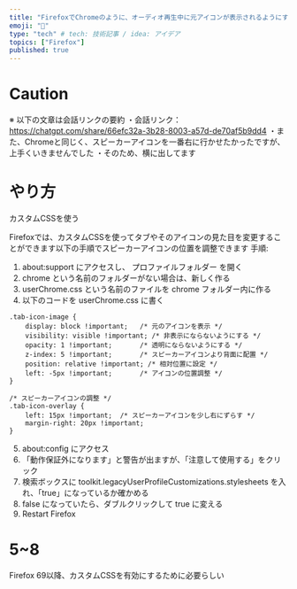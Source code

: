 ```yaml
---
title: "FirefoxでChromeのように、オーディオ再生中に元アイコンが表示されるようにする"
emoji: "🦊"
type: "tech" # tech: 技術記事 / idea: アイデア
topics: ["Firefox"]
published: true
---
```


# Caution
※ 以下の文章は会話リンクの要約
・会話リンク：https://chatgpt.com/share/66efc32a-3b28-8003-a57d-de70af5b9dd4
・また、Chromeと同じく、スピーカーアイコンを一番右に行かせたかったですが、上手くいきませんでした
・そのため、横に出してます

# やり方

カスタムCSSを使う

Firefoxでは、カスタムCSSを使ってタブやそのアイコンの見た目を変更することができます以下の手順でスピーカーアイコンの位置を調整できます
手順:

1. about:support にアクセスし、 プロファイルフォルダー を開く
1. chrome という名前のフォルダーがない場合は、新しく作る
1. userChrome.css という名前のファイルを chrome フォルダー内に作る
1. 以下のコードを userChrome.css に書く
```
.tab-icon-image {
    display: block !important;   /* 元のアイコンを表示 */
    visibility: visible !important; /* 非表示にならないようにする */
    opacity: 1 !important;       /* 透明にならないようにする */
    z-index: 5 !important;       /* スピーカーアイコンより背面に配置 */
    position: relative !important; /* 相対位置に設定 */
    left: -5px !important;       /* アイコンの位置調整 */
}

/* スピーカーアイコンの調整 */
.tab-icon-overlay {
    left: 15px !important;  /* スピーカーアイコンを少し右にずらす */
    margin-right: 20px !important;
}
```

5. about:config にアクセス
6. 「動作保証外になります」と警告が出ますが、「注意して使用する」をクリック
7. 検索ボックスに toolkit.legacyUserProfileCustomizations.stylesheets を入れ、「true」になっているか確かめる
8. false になっていたら、ダブルクリックして true に変える
9. Restart Firefox

# 5~8
Firefox 69以降、カスタムCSSを有効にするために必要らしい